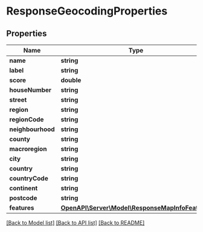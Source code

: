# ResponseGeocodingProperties

## Properties
Name | Type | Description | Notes
------------ | ------------- | ------------- | -------------
**name** | **string** |  | 
**label** | **string** |  | 
**score** | **double** |  | [optional] 
**houseNumber** | **string** |  | [optional] 
**street** | **string** |  | [optional] 
**region** | **string** |  | [optional] 
**regionCode** | **string** |  | [optional] 
**neighbourhood** | **string** |  | [optional] 
**county** | **string** |  | [optional] 
**macroregion** | **string** |  | [optional] 
**city** | **string** |  | [optional] 
**country** | **string** |  | [optional] 
**countryCode** | **string** |  | [optional] 
**continent** | **string** |  | [optional] 
**postcode** | **string** |  | [optional] 
**features** | [**OpenAPI\Server\Model\ResponseMapInfoFeatures**](ResponseMapInfoFeatures.md) |  | [optional] 

[[Back to Model list]](../README.md#documentation-for-models) [[Back to API list]](../README.md#documentation-for-api-endpoints) [[Back to README]](../README.md)


